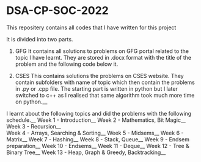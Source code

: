 # DSA-CP-SOC-2022
This repositery contains all codes that I have written for this project

It is divided into two parts. 
1)  GFG
  It contains all solutions to problems on GFG portal related to the topic I have learnt. They are stored in .docx format with the title of the problem and the following code below it.
  
2)  CSES
  This contains solutions the problems on CSES website. They contain subfolders with name of topic which then contain the problems in .py or .cpp file. The starting part is written in python but I later switched to c++ as I realised that same algorithm took much more time on python.__
  
  I learnt about the following topics and did the problems with the following schedule.__
  Week 1 - Introduction__
  Week 2 -  Mathematics, Bit Magic__ 
  Week 3 - Recursion__  
  Week 4 - Arrays, Searching & Sorting__
  Week 5 - Midsems__
  Week 6 - Matrix__
  Week 7 - Hashing__
  Week 8 -  Stack, Queue__
  Week 9 - Endsem preparation__
  Week 10 - Endsems__
  Week 11 - Deque__
  Week 12 - Tree & Binary Tree__
  Week 13 - Heap, Graph & Greedy, Backtracking__
 
